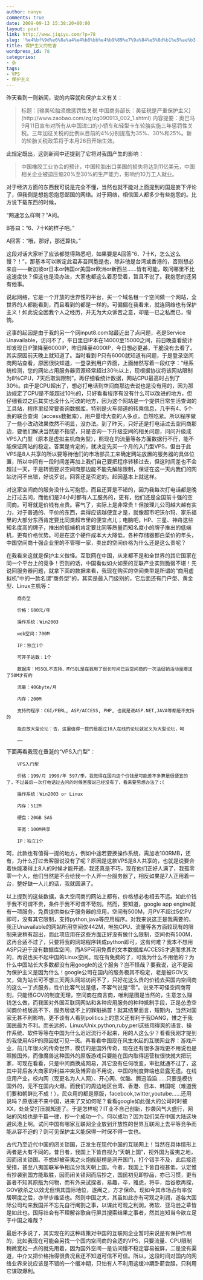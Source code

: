 ```yaml
---
author: nanyu
comments: true
date: 2009-09-13 15:38:20+00:00
layout: post
link: http://www.jiqiyu.com/?p=78
slug: '%e4%bf%9d%e6%8a%a4%e4%b8%bb%e4%b9%89%e7%9a%84%e5%8d%b1%e5%ae%b3'
title: 保护主义的危害
wordpress_id: 78
categories:
- 杂
tags:
- VPS
- 保护主义
---
```


昨天看到一则新闻，说的内容就和保护主义有关：




<blockquote>标题：[输美轮胎须缴惩罚性关税 中国商务部长：美征税是严重保护主义](http://www.zaobao.com/zg/zg090913_002_1.shtml)
内容提要：奥巴马9月11日宣布对所有从中国进口的小轿车和轻型卡车轮胎实施三年惩罚性关税。三年加征关税的比例从目前的4%分别提高为35%、30%和25%。新的轮胎关税政策将于本月26日开始生效。</blockquote>




此规定既出，这则新闻中还提到了它将对我国产生的影响：




<blockquote>中国橡胶工业协会的预计，中国轮胎出口美国的损失将达到11亿美元，中国相关企业被迫压缩20%至30%的生产能力，影响约10万工人就业。</blockquote>




对于经济方面的东西我可说是完全不懂，当然也就不能对上面提到的国是妄下评论了，但我倒是想抱怨抱怨鄙国的网络。对于网络，相信国人都多少有些抱怨的。比方说下载东西的时候，


  


“网速怎么样啊？”A问。  

 B答曰：“6、7十K的样子吧。”  

 A回答：“哦，那好，那还算快。”





这段对话大家听了应该都觉得熟悉吧，如果要是A回答“6、7十K，怎么这么慢？！”，那基本可以断定此君非吾同胞是也，除非他是台湾或香港的，否则想必来自——新加坡or日本or韩国or美国or欧洲or新西兰……皆有可能，敢问哪里不比这速度快？但这也是没办法，大家也都这么着忍受着，暂且不说了。我抱怨的还另有他事。




说起网络，它是一个开放的世界性的平台，买一个域名租一个空间做一个网站，全世界的人都能看到，而且看到的都是一样的。可偏偏在我看来，就连网络也有保护主义！如此说全因我个人之经历，并无为大众诉苦之意，却是一已之私而已，惭愧。




这事的起因是由于我的另一个网input8.com站最近出了点问题，老是Service Unavailable，访问不了，平日里日IP本在14000至15000之间，前日晚查看统计却发现日IP骤降至6000IP，昨日降至4000IP，今日想必更甚，干脆没有去看了。其实原因前天晚上就知道了。当时看到IP只有6000就知道有问题，于是登录空间商网站查看，原因很快知道，一登录到用户界面，上面赫然写着一段红字：“经系统检测，您的网站占用服务器资源经常超过30％以上，现根据协议将该网站限制为8％CPU，7天后取消限制”，再仔细看统计数据，网站CPU最高时占到了30％。由于是CPU超出了，想必打电话到空间商那边去说也是没有用的，因为那边规定了CPU是不能超过10％的，只好看看程序有没有什么可以改进的地方，但仔细看过之后其实也没什么可改的地方，因为这个网站是一个提供日常生活查询的工具站，程序里经常要查询数据库，特别是火车频道的转乘信息，几乎有4、5个表的联合查询（access数据库），用户量增大查的人多点，自然吃紧。所以程序做了一些小改动效果依然不明显，没办法。到了昨天，只好还是打电话过去空间商那边，要他们解决当然是不指望，只是咨询一下升级空间的相关问题，问问升级成VPS入门型（原本是虚拟主机商务型），照现在的流量等各方面数据行不行，能不能保证网站的稳定。答案是肯定的，就决定先买一个月的入门型VPS，但由于此VPS是8人共享的所以要等待他们的市场部员工来确定网站放置的服务器的具体位置，所以中间有一段时间差再加上我们自己要把程序转移过去，但这时间差也不会超过一天，于是转而要求空间商那边能不能先解除限制，保证在这一天内我们的网站访问不出错，好说歹说，回答还是否定的。起因基本上就这样。




对这家空间商的服务没什么可抱怨，而且还算是不错的，因为我每次打电话都是晚上打过去问，而他们是24小时都有人工服务的，更有，他们还是全国前十强的空间商。可呀就是价钱有点贵。客气了，实际上是非常贵！但按理儿公司越大越有实力，对于普通的、平价的东西，卖得应该越便宜才是，就像超市吧沃尔玛、家乐福里的大部分东西肯定要比同类超市里的便宜点儿；电脑吧，HP、三星、神舟这些知名度高的牌子，推出的低端机肯定要比同等质量而知名度小的牌子推出的低端机，更有价格优势。可是在这个硬件成本大大降低，各种存储器都白菜价的年头，中国空间商十强企业里的不管哪一家，卖出的空间价格为什么还是这么贵呢？




在我看来这就是保护主义做怪。互联网在中国，从来都不是和全世界的其它国家在同一个平台上的竞争！否则的话，中国看似如火如荼的互联产业实则脆弱不堪！先说回服务器问题，就拿下面的数据来看，我现在购买的空间类型是所谓的“商用虚拟机”中的一款名谓“商务型”的，其实是最入门级别的，它后面还有门户型、黄金型、Linux主机等：





        商务型  

        价格：680元/年  

        操作系统：Win2003  

        web空间：700M  

        IP：独立1个  

        可开子站数：1个  

        数据库：MSSQL不支持、MYSQL是在我用了很长时间已后空间商的一次活促销活动里赠送了50M才有的  

        流量：40Gbyte/月  

        内存：200M  

        支持的程序：CGI/PERL, ASP/ACCESS, PHP, 也就是说ASP.NET,JAVA等都是不支持的  

        能否放大型论坛：否，这里值得一提的是超过10人在线的论坛就定义为大型论坛，呵  

        ……





下面再看我现在垂涎的“VPS入门型”：





        VPS入门型  

        价格：199/月 1999/年 597/季，我觉得在国内这个价钱是可能差不多算是很便宜的了，不过最后一次打电话过去问的时候客服说已经没有了，看来要另想办法了:(  

        操作系统：Win2003 or Linux  

        内存：512M  

        硬盘：20GB SAS  

        带宽：100M共享  

        IP：独立1个





呵，此款也有值得一提的地方，例如中途若要换操作系统，需加收100RMB，还有，为什么打过去客服说没有了呢？原因是这款VPS是8人共享的，也就是说要合着快能凑得上8人的时候才能开通，我还真是不巧，现在他们正好人满了，我孤零零一个人，他们当然是不会给我一个人开一台服务器了，相反如果是7人正用着一台，整好缺一人儿的话，我就圆满了。




以上提到的这些数据，各大空间商的网站上都有，价格想必也相去不远。如此价钱于我不可谓不贵，条件于我不可谓不苛刻。然而，要知道，google app engine就有一项服务，免费提供类似于服务器的应用，空间有500M，月PV不超过5亿PV即可，没有其它限制，支持python,java等应用程序。对我来说这正是我需要的，我正Unavailable的网站所用空间仅442M，唯独CPU、流量等各方面较现有的限制来说稍有超出，而此项应用在这些方面正好没有做什么限制，空间也有500M，这再合适不过了，只要将我的网站程序转成python即可，这有何难？我本不想用ASP只迫于没有数据库空间，而ASP可用免费的文本数据库ACCESS才退而求其次的，再说也买不起中国的Linux空间。现在有免费的了，可我为什么不用他的？为什么中国站长大多数都没有用google的这个服务？岂不怪哉？要我说，这不是因为保护主义是因为什么！google公司在国内的服务极其不稳定，老是被GOV叉叉，做为站长可不想三天两头网站访问不了，只好花这么贵的价钱去买国内空间商的这么一丁点服务，性价比客气说是低，不客气说是“零”。说来不可怪空间商苛刻，只能怪GOV的制度无理，空间商在商言商，唯利是图是当然的，生意怎么赚钱怎么做，而我国对外国互联网网站和各种应用服务的种种抵制手段，正是怂恿空间商价格居高不下、服务居低不上的罪魁祸首！就其结果而言，短期内，当然对国家无甚不利影响，更不谈有人看到politics上的意义还有利于我DANG，惟之于我国民最为不利。而长远的，Linux/Unix,python,ruby,perl这些用得爽的语言、操作系统、软件等等在中国为什么迟迟流行不起来，用的人这么少？看看我刚才提到的我使用ASP的原因就可见一斑。再看看中国现在风生水起的互联网业界：游戏产业，前几年很火的传奇世界，模仿的是国外传奇，现在还有很多游戏更不用说也是照搬国外，而像魔兽这种国外的原版游戏只要能在国内取得运营权很快就大把玩家，可现在看看，只是中间商换成网易，其它没有任何改变，审批就通不过了，这其中背后各大商家的利益冲突及博弈自不用说，中国的制度弊端也显露无遗。在线应用产业，校内网（现更名为人人网）、开心网、优酷、腾迅滔滔……只要是模仿国外的，无不在国内火爆。而我们的周边地区台湾、香港、日本、韩国呢（难道我们要和朝鲜比不成！），民众用的都是原版，facebook,twitter,youtube……还用说吗？原版进不来中国，进来了又如何呢？看看google如此强大的公司时时被XX，处处受打压就知道了。于是怎样呢？IT业不自己创新，抄袭风气大盛行，网站的风格也是千篇一律，抄一个成功一个。何以成功？因为我们呆在中国大陆这块避风港上啊。试问中国有哪家互联网企业放到开放性的世界互联网上去平等竞争而能从容不迫的？则可见保护主义能保得一时保不得一世也。




古代乃至近代中国的闭关锁国，正发生在现代中国的互联网上！当然在具体情形上两者是大有不同的。昔日者，我国上下皆自视为“天朝上国”，视外国为蛮夷之地，因而闭关锁国。不想却被英夷之火炮舰艇楞是洞开国门，打个错手不及，此后接连受措，甚至八夷国联军争相瓜分我天朝上国。今者，我国上下皆自视甚低，认定惟有抄袭别国方能取胜，因而闭关锁网而后抄之，国民初见即抄品，亦已习惯，更有甚者不知其原版为何物，而有外来试探者，易趣，卒，雅虎，将卒，后谷歌再探，GOV欲杀之以效尤但惧其国际地位，遂阉之，方才保命。现如今其市场占有率仅居啊度之后，亦举步维坚也。然则中国之大，其虽如此亦有可观之利润，遂各大国际公司均来我国并不忘先自行阉割之事，以谋此可观之利润，微软、亚马逊之辈皆是如此也。国际社会有不理解谷歌自行屏其搜索结果之事者，然其岂知当今欲立足于中国之难哉？




最后不多说了，其实现在的这种政策对中国的互联网企业暂时来说是有保护作用的，比如我现在可能会另找一个国内空间商的合适的VPS，只要流量、CPU限制稍微宽松一点的就先用着，因为国外空间一是访问慢不稳定容易被屏，二是没有渠道，中介又把价格抬得很贵况且还不知道可信不可信。所以，这段时间对国内的网络业界来说应该是不错的一个缓冲期，只怕有人不利用这缓冲期卧薪尝胆，只利用它谋取爆利。
